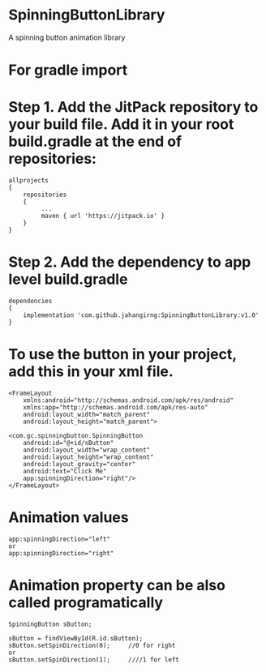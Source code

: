 # SpinningButtonLibrary
A spinning button animation library

# For gradle import
# Step 1. Add the JitPack repository to your build file. Add it in your root build.gradle at the end of repositories:

    allprojects 
    {
        repositories 
        {
             ...
             maven { url 'https://jitpack.io' }
        }
    }

# Step 2. Add the dependency to app level build.gradle
    dependencies 
    {
        implementation 'com.github.jahangirng:SpinningButtonLibrary:v1.0'
    }

# To use the button in your project, add this in your xml file.
    <FrameLayout
        xmlns:android="http://schemas.android.com/apk/res/android"
        xmlns:app="http://schemas.android.com/apk/res-auto"
        android:layout_width="match_parent"
        android:layout_height="match_parent">

    <com.gc.spinningbutton.SpinningButton
        android:id="@+id/sButton"
        android:layout_width="wrap_content"
        android:layout_height="wrap_content"
        android:layout_gravity="center"
        android:text="Click Me"
        app:spinningDirection="right"/>
    </FrameLayout>
    
# Animation values
    app:spinningDirection="left"
    or
    app:spinningDirection="right"

# Animation property can be also called programatically
    SpinningButton sButton;

    sButton = findViewById(R.id.sButton);
    sButton.setSpinDirection(0);     //0 for right 
    or 
    sButton.setSpinDirection(1);     ////1 for left



    
